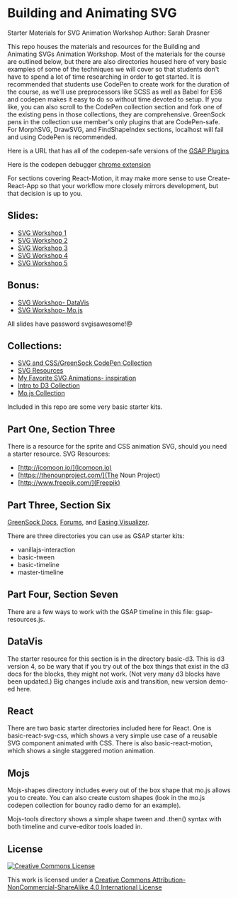 # Building and Animating SVG

Starter Materials for SVG Animation Workshop
Author: Sarah Drasner

This repo houses the materials and resources for the Building and Animating SVGs Animation Workshop. Most of the materials for the course are outlined below, but there are also directories housed here of very basic examples of some of the techniques we will cover so that students don't have to spend a lot of time researching in order to get started. It is recommended that students use CodePen to create work for the duration of the course, as we'll use preprocessors like SCSS as well as Babel for ES6 and codepen makes it easy to do so without time devoted to setup. If you like, you can also scroll to the CodePen collection section and fork one of the existing pens in those collections, they are comprehensive. GreenSock pens in the collection use member's only plugins that are CodePen-safe. For MorphSVG, DrawSVG, and FindShapeIndex sections, localhost will fail and using CodePen is recommended.

Here is a URL that has all of the codepen-safe versions of the [GSAP Plugins](http://codepen.io/GreenSock/pen/OPqpRJ)

Here is the codepen debugger [chrome extension](https://chrome.google.com/webstore/detail/codopen/agnkphdgffianchpipdbkeaclfbobaak)

For sections covering React-Motion, it may make more sense to use Create-React-App so that your workflow more closely mirrors development, but that decision is up to you.

## Slides:

* [SVG Workshop 1](http://slides.com/sdrasner/adv-svg-1?token=UCdXy3zz)
* [SVG Workshop 2](http://slides.com/sdrasner/adv-svg-2?token=FxyYIMcu)
* [SVG Workshop 3](http://slides.com/sdrasner/adv-svg-3?token=IiYk_UQj)
* [SVG Workshop 4](http://slides.com/sdrasner/adv-svg-4?token=7eaTj3K2)
* [SVG Workshop 5](http://slides.com/sdrasner/adv-svg-5?token=p53gS9NW)

## Bonus:

* [SVG Workshop- DataVis](http://slides.com/sdrasner/svg-workshop-data-vis?token=rC0MZakh)
* [SVG Workshop- Mo.js](http://slides.com/sdrasner/svg-workshop-mojs?token=wAkiI-Pe)

All slides have password svgisawesome!@

## Collections:

* [SVG and CSS/GreenSock CodePen Collection](http://codepen.io/collection/XvBQJQ/)
* [SVG Resources](https://codepen.io/collection/DkNQaP/)
* [My Favorite SVG Animations- inspiration](https://codepen.io/collection/XvBrJr/)
* [Intro to D3 Collection](http://codepen.io/collection/XKgVVV/)
* [Mo.js Collection](http://codepen.io/collection/XOEKow/)

Included in this repo are some very basic starter kits.

## Part One, Section Three

There is a resource for the sprite and CSS animation SVG, should you need a starter resource.
SVG Resources:

* [http://icomoon.io/](Icomoon.io)
* [https://thenounproject.com/](The Noun Project)
* [http://www.freepik.com/](Freepik)

## Part Three, Section Six

[GreenSock Docs](http://greensock.com/docs/#/HTML5/), [Forums](http://greensock.com/forums/), and [Easing Visualizer](http://greensock.com/ease-visualizer).

There are three directories you can use as GSAP starter kits:

* vanillajs-interaction
* basic-tween
* basic-timeline
* master-timeline

## Part Four, Section Seven

There are a few ways to work with the GSAP timeline in this file: gsap-resources.js.

## DataVis

The starter resource for this section is in the directory basic-d3. This is d3 version 4, so be wary that if you try out of the box things that exist in the d3 docs for the blocks, they might not work. (Not very many d3 blocks have been updated.) Big changes include axis and transition, new version demo-ed here.

## React

There are two basic starter directories included here for React. One is basic-react-svg-css, which shows a very simple use case of a reusable SVG component animated with CSS. There is also basic-react-motion, which shows a single staggered motion animation.

## Mojs

Mojs-shapes directory includes every out of the box shape that mo.js allows you to create. You can also create custom shapes (look in the mo.js codepen collection for bouncy radio demo for an example).

Mojs-tools directory shows a simple shape tween and .then() syntax with both timeline and curve-editor tools loaded in.

## License

[![Creative Commons License](https://i.creativecommons.org/l/by-nc-sa/4.0/88x31.png)](http://creativecommons.org/licenses/by-nc-sa/4.0/)

This work is licensed under a [Creative Commons Attribution-NonCommercial-ShareAlike 4.0 International License](http://creativecommons.org/licenses/by-nc-sa/4.0/)
